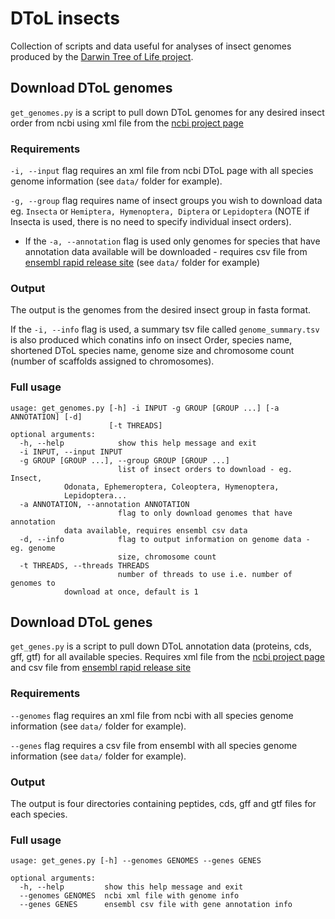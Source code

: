 # DToL insects
Collection of scripts and data useful for analyses of insect genomes produced by the [Darwin Tree of Life project](https://www.darwintreeoflife.org/).

## Download DToL genomes

`get_genomes.py` is a script to pull down DToL genomes for any desired insect order from ncbi using xml file from the [ncbi project page](https://www.ncbi.nlm.nih.gov/bioproject/667893)

### Requirements
`-i, --input` flag requires an xml file from ncbi DToL page with all species genome information (see `data/` folder for example).

`-g, --group` flag requires name of insect groups you wish to download data eg. `Insecta` or `Hemiptera, Hymenoptera, Diptera` or `Lepidoptera` (NOTE if Insecta is used, there is no need to specify individual insect orders).

* If the `-a, --annotation` flag is used only genomes for species that have annotation data available will be downloaded - requires csv file from [ensembl rapid release site](https://rapid.ensembl.org/info/about/species.html) (see `data/` folder for example)

### Output
The output is the genomes from the desired insect group in fasta format.

If the `-i, --info` flag is used, a summary tsv file called `genome_summary.tsv` is also produced which conatins info on insect Order, species name, shortened DToL species name, genome size and chromosome count (number of scaffolds assigned to chromosomes).

### Full usage

```
usage: get_genomes.py [-h] -i INPUT -g GROUP [GROUP ...] [-a ANNOTATION] [-d]
                      [-t THREADS]
optional arguments:
  -h, --help            show this help message and exit
  -i INPUT, --input INPUT
  -g GROUP [GROUP ...], --group GROUP [GROUP ...]
                        list of insect orders to download - eg. Insect,
			Odonata, Ephemeroptera, Coleoptera, Hymenoptera,
	 		Lepidoptera...
  -a ANNOTATION, --annotation ANNOTATION
                        flag to only download genomes that have annotation
			data available, requires ensembl csv data
  -d, --info            flag to output information on genome data - eg. genome
                        size, chromosome count
  -t THREADS, --threads THREADS
                        number of threads to use i.e. number of genomes to
			download at once, default is 1
```

## Download DToL genes

`get_genes.py` is a script to pull down DToL annotation data (proteins, cds, gff, gtf) for all available species. Requires xml file from the [ncbi project page](https://www.ncbi.nlm.nih.gov/bioproject/667893) and csv file from [ensembl rapid release site](https://rapid.ensembl.org/info/about/species.html)

### Requirements
`--genomes` flag requires an xml file from ncbi with all species genome information (see `data/` folder for example).

`--genes` flag requires a csv file from ensembl with all species genome information (see `data/` folder for example).

### Output
The output is four directories containing peptides, cds, gff and gtf files for each species.

### Full usage

```
usage: get_genes.py [-h] --genomes GENOMES --genes GENES

optional arguments:
  -h, --help         show this help message and exit
  --genomes GENOMES  ncbi xml file with genome info
  --genes GENES      ensembl csv file with gene annotation info
```
